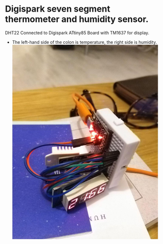 # Digispark seven segment thermometer and humidity sensor.

DHT22 Connected to Digispark ATtiny85 Board with TM1637 for display.
- The left-hand side of the colon is temperature, the right side is humidity.
![](img/photo.jpg)
